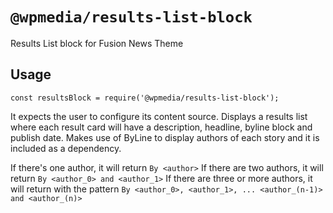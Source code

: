 # `@wpmedia/results-list-block`
Results List block for Fusion News Theme

## Usage

```
const resultsBlock = require('@wpmedia/results-list-block');

```

It expects the user to configure its content source.
Displays a results list where each result card will have a description, headline, byline block and publish date. 
Makes use of ByLine to display authors of each story and it is included as a dependency.

If there's one author, it will return `By <author>`
If there are two authors, it will return `By <author_0> and <author_1>`
If there are three or more authors, it will return with the pattern `By <author_0>, <author_1>, ... <author_(n-1)> and <author_(n)>`